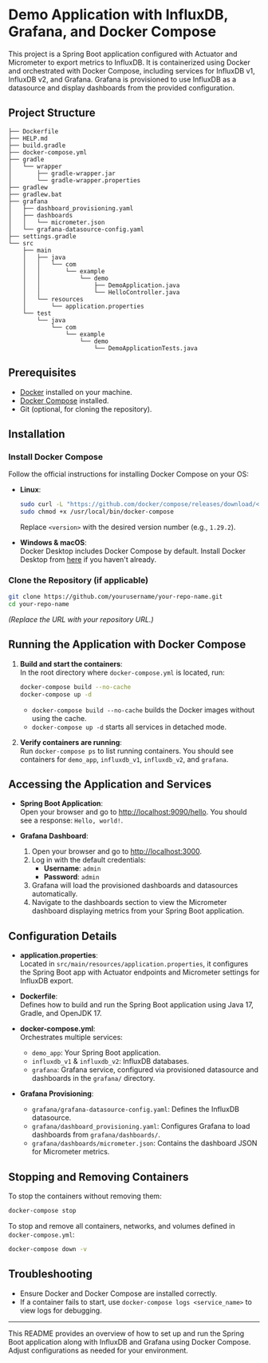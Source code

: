 
# Demo Application with InfluxDB, Grafana, and Docker Compose

This project is a Spring Boot application configured with Actuator and Micrometer to export metrics to InfluxDB. It is containerized using Docker and orchestrated with Docker Compose, including services for InfluxDB v1, InfluxDB v2, and Grafana. Grafana is provisioned to use InfluxDB as a datasource and display dashboards from the provided configuration.

## Project Structure

```
├── Dockerfile
├── HELP.md
├── build.gradle
├── docker-compose.yml
├── gradle
│   └── wrapper
│       ├── gradle-wrapper.jar
│       └── gradle-wrapper.properties
├── gradlew
├── gradlew.bat
├── grafana
│   ├── dashboard_provisioning.yaml
│   ├── dashboards
│   │   └── micrometer.json
│   └── grafana-datasource-config.yaml
├── settings.gradle
└── src
    ├── main
    │   ├── java
    │   │   └── com
    │   │       └── example
    │   │           └── demo
    │   │               ├── DemoApplication.java
    │   │               └── HelloController.java
    │   └── resources
    │       └── application.properties
    └── test
        └── java
            └── com
                └── example
                    └── demo
                        └── DemoApplicationTests.java
```

## Prerequisites

- [Docker](https://docs.docker.com/get-docker/) installed on your machine.
- [Docker Compose](https://docs.docker.com/compose/install/) installed.
- Git (optional, for cloning the repository).

## Installation

### Install Docker Compose

Follow the official instructions for installing Docker Compose on your OS:
- **Linux**:
  ```bash
  sudo curl -L "https://github.com/docker/compose/releases/download/<version>/docker-compose-$(uname -s)-$(uname -m)" -o /usr/local/bin/docker-compose
  sudo chmod +x /usr/local/bin/docker-compose
  ```
  Replace `<version>` with the desired version number (e.g., `1.29.2`).

- **Windows & macOS**:  
  Docker Desktop includes Docker Compose by default. Install Docker Desktop from [here](https://www.docker.com/products/docker-desktop) if you haven't already.

### Clone the Repository (if applicable)

```bash
git clone https://github.com/yourusername/your-repo-name.git
cd your-repo-name
```
*(Replace the URL with your repository URL.)*

## Running the Application with Docker Compose

1. **Build and start the containers**:  
   In the root directory where `docker-compose.yml` is located, run:

   ```bash
   docker-compose build --no-cache
   docker-compose up -d
   ```

    - `docker-compose build --no-cache` builds the Docker images without using the cache.
    - `docker-compose up -d` starts all services in detached mode.

2. **Verify containers are running**:  
   Run `docker-compose ps` to list running containers. You should see containers for `demo_app`, `influxdb_v1`, `influxdb_v2`, and `grafana`.

## Accessing the Application and Services

- **Spring Boot Application**:  
  Open your browser and go to [http://localhost:9090/hello](http://localhost:9090/hello). You should see a response: `Hello, world!`.

- **Grafana Dashboard**:
    1. Open your browser and go to [http://localhost:3000](http://localhost:3000).
    2. Log in with the default credentials:
        - **Username**: `admin`
        - **Password**: `admin`
    3. Grafana will load the provisioned dashboards and datasources automatically.
    4. Navigate to the dashboards section to view the Micrometer dashboard displaying metrics from your Spring Boot application.

## Configuration Details

- **application.properties**:  
  Located in `src/main/resources/application.properties`, it configures the Spring Boot app with Actuator endpoints and Micrometer settings for InfluxDB export.

- **Dockerfile**:  
  Defines how to build and run the Spring Boot application using Java 17, Gradle, and OpenJDK 17.

- **docker-compose.yml**:  
  Orchestrates multiple services:
    - `demo_app`: Your Spring Boot application.
    - `influxdb_v1` & `influxdb_v2`: InfluxDB databases.
    - `grafana`: Grafana service, configured via provisioned datasource and dashboards in the `grafana/` directory.

- **Grafana Provisioning**:
    - `grafana/grafana-datasource-config.yaml`: Defines the InfluxDB datasource.
    - `grafana/dashboard_provisioning.yaml`: Configures Grafana to load dashboards from `grafana/dashboards/`.
    - `grafana/dashboards/micrometer.json`: Contains the dashboard JSON for Micrometer metrics.

## Stopping and Removing Containers

To stop the containers without removing them:

```bash
docker-compose stop
```

To stop and remove all containers, networks, and volumes defined in `docker-compose.yml`:

```bash
docker-compose down -v
```

## Troubleshooting

- Ensure Docker and Docker Compose are installed correctly.
- If a container fails to start, use `docker-compose logs <service_name>` to view logs for debugging.

---

This README provides an overview of how to set up and run the Spring Boot application along with InfluxDB and Grafana using Docker Compose. Adjust configurations as needed for your environment.
